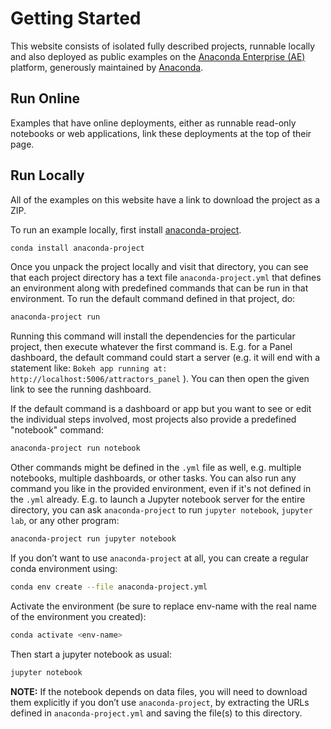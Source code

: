 # Getting Started

This website consists of isolated fully described projects, runnable locally
and also deployed as public examples on the [Anaconda Enterprise (AE)](https://www.anaconda.com/products/enterprise) platform, generously maintained by [Anaconda](https://www.anaconda.com).

## Run Online

Examples that have online deployments, either as runnable read-only notebooks
or web applications, link these deployments at the top of their page.

## Run Locally

All of the examples on this website have a link to download the project as a ZIP.

To run an example locally, first install [anaconda-project](https://anaconda-project.readthedocs.io).

```bash
conda install anaconda-project
```

Once you unpack the project locally and visit that directory, you can see that each project directory has a text file `anaconda-project.yml` that defines an environment along with predefined commands that can be run in that environment. To run the default command defined in that project, do:

```bash
anaconda-project run
```

Running this command will install the dependencies for the particular project, then execute whatever the first command is. E.g. for a Panel dashboard, the default command could start a server (e.g. it will end with a statement like: `Bokeh app running at: http://localhost:5006/attractors_panel` ). You can then open the given link to see the running dashboard.

If the default command is a dashboard or app but you want to see or edit the individual steps involved, most projects also provide a predefined "notebook" command:

```bash
anaconda-project run notebook
```

Other commands might be defined in the `.yml` file as well, e.g. multiple notebooks, multiple dashboards, or other tasks.  You can also run any command you like in the provided environment, even if it's not defined in the `.yml` already. E.g. to launch a Jupyter notebook server for the entire directory, you can ask `anaconda-project` to run `jupyter notebook`, `jupyter lab`, or any other program:

```bash
anaconda-project run jupyter notebook
```

If you don’t want to use `anaconda-project` at all, you can create a regular
conda environment using:

```bash
conda env create --file anaconda-project.yml
```

Activate the environment (be sure to replace env-name with the real name
of the environment you created):

```bash
conda activate <env-name>
```

Then start a jupyter notebook as usual:

```bash
jupyter notebook
```

**NOTE:** If the notebook depends on data files, you will need to
download them explicitly if you don’t use `anaconda-project`, by
extracting the URLs defined in `anaconda-project.yml` and saving the
file(s) to this directory.
